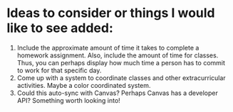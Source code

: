 # Ideas to consider or things I would like to see added:
1. Include the approximate amount of time it takes to complete a homework assignment. Also, include the amount of time for classes. Thus, you can perhaps display how much time a person has to commit to work for that specific day.
2. Come up with a system to coordinate classes and other extracurricular activities. Maybe a color coordinated system.
3. Could this auto-sync with Canvas? Perhaps Canvas has a developer API? Something worth looking into!
